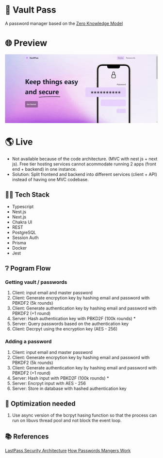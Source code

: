 # 🔐 Vault Pass

A password manager based on the [Zero Knowledge Model](https://www.lastpass.com/security/zero-knowledge-security)

# 🌐 Preview

![Preview](https://github.com/ralflopez/vault-pass/raw/main/preview.gif)

# 🌎 Live

- Not available because of the code architecture. (MVC with nest js + next js). Free tier hosting services cannot acommodate running 2 apps (front end + backend) in one instance.
- Solution: Split frontend and backend into different services (client + API) instead of having one MVC codebase.

## 👩‍💻 Tech Stack

- Typescript
- Nest.js
- Next.js
- Chakra UI
- REST
- PostgreSQL
- Session Auth
- Prisma
- Docker
- Jest

## ❔ Pogram Flow

### Getting vault / passwords

1. Client: input email and master password
2. Client: Generate encrpytion key by hashing email and password with PBKDF2 (5k rounds)
3. Client: Generate authentication key by hashing email and password with PBKDF2 (+1 round)
4. Server: Hash authentication key with PBKD2F (100k rounds) \*
5. Server: Query passwords based on the authentication key
6. Client: Decrpyt using the encryption key (AES - 256)

### Adding a password

1. Client: input email and master password
2. Client: Generate encrpytion key by hashing email and password with PBKDF2 (5k rounds)
3. Client: Generate authentication key by hashing email and password with PBKDF2 (+1 round)
4. Server: Hash input with PBKD2F (100k rounds) \*
5. Server: Encrpyt input with AES - 256
6. Server: Store in database with hashed authentication key

## 🚀 Optimization needed

1. Use async version of the bcrpyt hasing function so that the process can run on libuvs thread pool and not block the event loop.

## 📚 References

[LastPass Security Architecture](https://assets.cdngetgo.com/69/c0/2cef992e48eeba015c85312f16ce/lastpass-encryption.pdf)
[How Passwords Mangers Work](https://www.youtube.com/watch?v=w68BBPDAWr8)
